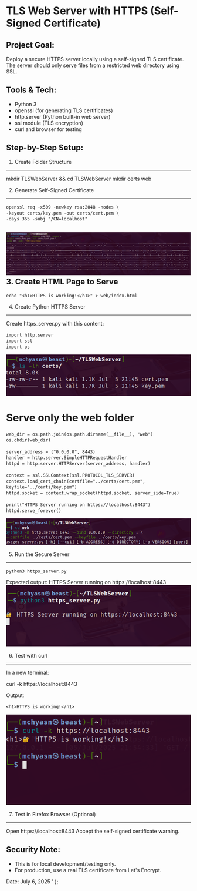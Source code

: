 # TLS Web Server with HTTPS (Self-Signed Certificate)

Project Goal:
-------------
Deploy a secure HTTPS server locally using a self-signed TLS certificate.
The server should only serve files from a restricted web directory using SSL.

Tools & Tech:
-------------
- Python 3
- openssl (for generating TLS certificates)
- http.server (Python built-in web server)
- ssl module (TLS encryption)
- curl and browser for testing

Step-by-Step Setup:
-------------------

1. Create Folder Structure
--------------------------
mkdir TLSWebServer && cd TLSWebServer
mkdir certs web

2. Generate Self-Signed Certificate
-----------------------------------
```
openssl req -x509 -newkey rsa:2048 -nodes \
-keyout certs/key.pem -out certs/cert.pem \
-days 365 -subj "/CN=localhost"
```
![TLS Web Server Configuration](https://raw.githubusercontent.com/mchyasn/cyber-Projs-beginner-to-advanced/main/TLSWebServer/screenshots/1.png)
3. Create HTML Page to Serve
----------------------------
```
echo "<h1>HTTPS is working!</h1>" > web/index.html
```

4. Create Python HTTPS Server
-----------------------------
Create https_server.py with this content:
```
import http.server
import ssl
import os
```
![TLS Certificate Verification](https://raw.githubusercontent.com/mchyasn/cyber-Projs-beginner-to-advanced/main/TLSWebServer/screenshots/11.png)

# Serve only the web folder
```
web_dir = os.path.join(os.path.dirname(__file__), "web")
os.chdir(web_dir)

server_address = ("0.0.0.0", 8443)
handler = http.server.SimpleHTTPRequestHandler
httpd = http.server.HTTPServer(server_address, handler)

context = ssl.SSLContext(ssl.PROTOCOL_TLS_SERVER)
context.load_cert_chain(certfile="../certs/cert.pem", keyfile="../certs/key.pem")
httpd.socket = context.wrap_socket(httpd.socket, server_side=True)

print("HTTPS Server running on https://localhost:8443")
httpd.serve_forever()
```
![TLS Secure Connection](https://raw.githubusercontent.com/mchyasn/cyber-Projs-beginner-to-advanced/main/TLSWebServer/screenshots/2.png)

5. Run the Secure Server
------------------------
```
python3 https_server.py
```

Expected output:
HTTPS Server running on https://localhost:8443
![TLS Handshake Process](https://raw.githubusercontent.com/mchyasn/cyber-Projs-beginner-to-advanced/main/TLSWebServer/screenshots/3.png)

6. Test with curl
-----------------

In a new terminal:

curl -k https://localhost:8443

Output:
```
<h1>HTTPS is working!</h1>
```
![TLS Implementation Complete](https://raw.githubusercontent.com/mchyasn/cyber-Projs-beginner-to-advanced/main/TLSWebServer/screenshots/final.png)

7. Test in Firefox Browser (Optional)
   
-------------------------------------
Open https://localhost:8443
Accept the self-signed certificate warning.

Security Note:
--------------
- This is for local development/testing only.
- For production, use a real TLS certificate from Let\'s Encrypt.

Date: July 6, 2025
  '
);
